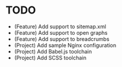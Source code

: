 # TODO

* (Feature) Add support to sitemap.xml
* (Feature) Add support to open graphs
* (Feature) Add support to breadcrumbs
* (Project) Add sample Nginx configuration
* (Project) Add Babel.js toolchain
* (Project) Add SCSS toolchain
